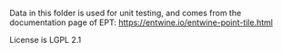 Data in this folder is used for unit testing, and comes from the documentation
page of EPT: https://entwine.io/entwine-point-tile.html

License is LGPL 2.1
